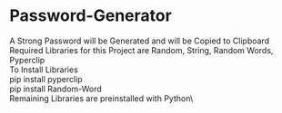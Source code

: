 # Password-Generator
A Strong Password will be Generated and will be Copied to Clipboard\
Required Libraries for this Project are Random, String, Random Words, Pyperclip\
To Install Libraries\
pip install pyperclip\
pip install Random-Word\
Remaining Libraries are preinstalled with Python\

